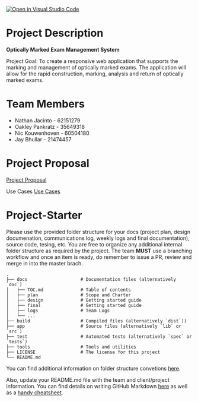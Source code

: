 [![Open in Visual Studio Code](https://classroom.github.com/assets/open-in-vscode-718a45dd9cf7e7f842a935f5ebbe5719a5e09af4491e668f4dbf3b35d5cca122.svg)](https://classroom.github.com/online_ide?assignment_repo_id=15118895&assignment_repo_type=AssignmentRepo)
# Project Description
**Optically Marked Exam Management System**

Project Goal: To create a responsive web application that supports the marking and management of optically marked exams.  The application will allow for the rapid construction, marking, analysis and return of optically marked exams.

# Team Members
- Nathan Jacinto - 62151279
- Oakley Pankratz - 35649318
- Nic Kouwenhoven - 60504180
- Jay Bhullar - 21474457

# Project Proposal
[Project Proposal](https://docs.google.com/document/d/1zOaMVCP4g7hHWp7Qluo33w_p2ru9F0pD477ubs9iEsE/edit?usp=sharing)

Use Cases
[Use Cases](https://docs.google.com/document/d/1WE7EXHfUTALE_AgHnilFO0-UUh1g97v341OtwB4C79k/edit?usp=sharing)







# Project-Starter
Please use the provided folder structure for your docs (project plan, design documenation, communications log, weekly logs and final documentation), source code, tesing, etc.    You are free to organize any additional internal folder structure as required by the project.  The team **MUST** use a branching workflow and once an item is ready, do remember to issue a PR, review and merge in into the master brach.
```
.
├── docs                    # Documentation files (alternatively `doc`)
│   ├── TOC.md              # Table of contents
│   ├── plan                # Scope and Charter
│   ├── design              # Getting started guide
│   ├── final               # Getting started guide
│   ├── logs                # Team Logs
│   └── ...
├── build                   # Compiled files (alternatively `dist`))    
├── app                     # Source files (alternatively `lib` or `src`)
├── test                    # Automated tests (alternatively `spec` or `tests`)
├── tools                   # Tools and utilities
├── LICENSE                 # The license for this project 
└── README.md
```
You can find additional information on folder structure convetions [here](https://github.com/kriasoft/Folder-Structure-Conventions). 

Also, update your README.md file with the team and client/project information.  You can find details on writing GitHub Markdown [here](https://docs.github.com/en/get-started/writing-on-github/getting-started-with-writing-and-formatting-on-github/basic-writing-and-formatting-syntax) as well as a [handy cheatsheet](https://enterprise.github.com/downloads/en/markdown-cheatsheet.pdf).   
